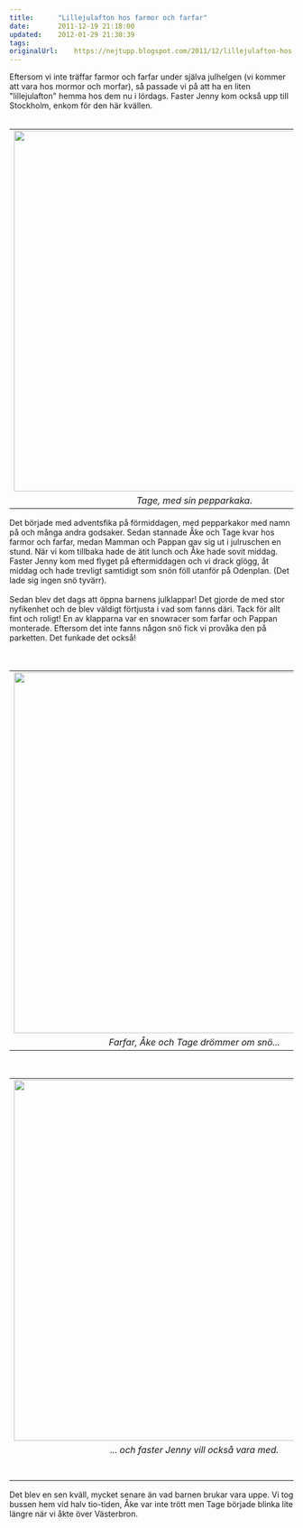 ```yaml
---
title:		"Lillejulafton hos farmor och farfar"
date:		2011-12-19 21:18:00
updated:	2012-01-29 21:30:39
tags: 	
originalUrl:	https://nejtupp.blogspot.com/2011/12/lillejulafton-hos-farmor-och-farfar.html
---
```


<div class="separator" style="clear: both; text-align: center;"></div><div style="text-align: left;">Eftersom vi inte träffar farmor och farfar under själva julhelgen (vi kommer att vara hos mormor och morfar), så passade vi på att ha en liten "lillejulafton" hemma hos dem nu i lördags. Faster Jenny kom också upp till Stockholm, enkom för den här kvällen.</div><div style="text-align: left;"><br></div><table align="center" cellpadding="0" cellspacing="0" class="tr-caption-container" style="margin-left: auto; margin-right: auto; text-align: center;"><tbody><tr><td style="text-align: center;"><img src="../../../../img/Lillejulafton+hos+farmor+och+farfar-_MG_0198.jpg" width="640"></td></tr><tr><td class="tr-caption" style="text-align: center;"><i>Tage, med sin pepparkaka.</i></td></tr></tbody></table><div style="text-align: left;">Det började med adventsfika på förmiddagen, med pepparkakor med namn på och många andra godsaker. Sedan stannade Åke och Tage kvar hos farmor och farfar, medan Mamman och Pappan gav sig ut i julruschen en stund. När vi kom tillbaka hade de ätit lunch och Åke hade sovit middag. Faster Jenny kom med flyget på eftermiddagen och vi drack glögg, åt middag och hade trevligt samtidigt som snön föll utanför på Odenplan. (Det lade sig ingen snö tyvärr).</div><div style="text-align: left;"><br></div><div style="text-align: left;">Sedan blev det dags att öppna barnens julklappar! Det gjorde de med stor nyfikenhet och de blev väldigt förtjusta i vad som fanns däri. Tack för allt fint och roligt! En av klapparna var en snowracer som farfar och Pappan monterade. Eftersom det inte fanns någon snö fick vi provåka den på parketten. Det funkade det också!</div><br><br><table align="center" cellpadding="0" cellspacing="0" class="tr-caption-container" style="margin-left: auto; margin-right: auto; text-align: center;"><tbody><tr><td style="text-align: center;"><img src="../../../../img/Lillejulafton+hos+farmor+och+farfar-_MG_0285.jpg" width="640"></td></tr><tr><td class="tr-caption" style="text-align: center;"><i>Farfar, Åke och Tage drömmer om snö...</i></td></tr></tbody></table><div class="separator" style="clear: both; text-align: center;"><br></div><table align="center" cellpadding="0" cellspacing="0" class="tr-caption-container" style="margin-left: auto; margin-right: auto; text-align: center;"><tbody><tr><td style="text-align: center;"><img src="../../../../img/Lillejulafton+hos+farmor+och+farfar-_MG_0298.jpg" width="640"></td></tr><tr><td class="tr-caption" style="text-align: center;"><i>... och faster Jenny vill också vara med.<br></i><br><i><br></i></td></tr></tbody></table><div class="separator" style="clear: both; text-align: left;"><span style="text-align: left;">Det blev en sen kväll, mycket senare än vad barnen brukar vara uppe. Vi tog bussen hem vid halv tio-tiden, Åke var inte trött men Tage började blinka lite längre när vi åkte över Västerbron.</span></div><div class="separator" style="clear: both; text-align: center;"><span style="text-align: left;"><br></span></div>
<!-- no comments on this post -->